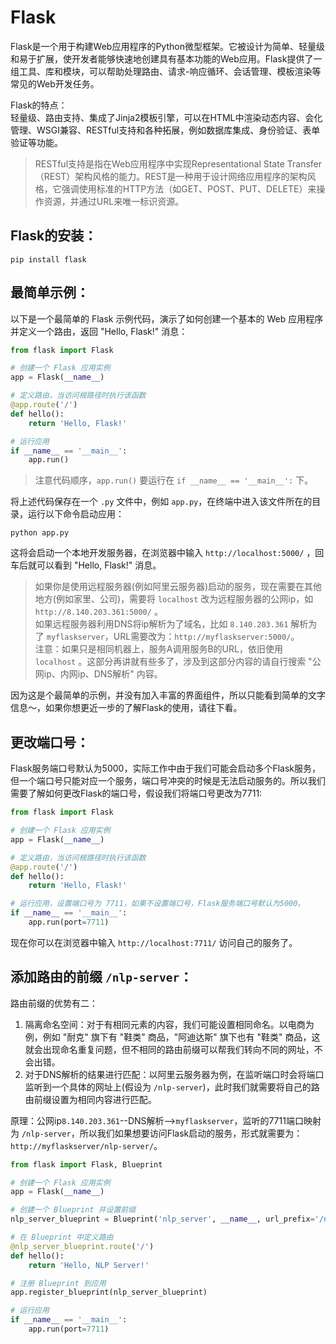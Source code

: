 # Flask
Flask是一个用于构建Web应用程序的Python微型框架。它被设计为简单、轻量级和易于扩展，使开发者能够快速地创建具有基本功能的Web应用。Flask提供了一组工具、库和模块，可以帮助处理路由、请求-响应循环、会话管理、模板渲染等常见的Web开发任务。<br>

Flask的特点：<br>
轻量级、路由支持、集成了Jinja2模板引擎，可以在HTML中渲染动态内容、会化管理、WSGI兼容、RESTful支持和各种拓展，例如数据库集成、身份验证、表单验证等功能。<br>

> RESTful支持是指在Web应用程序中实现Representational State Transfer（REST）架构风格的能力。REST是一种用于设计网络应用程序的架构风格，它强调使用标准的HTTP方法（如GET、POST、PUT、DELETE）来操作资源，并通过URL来唯一标识资源。

## Flask的安装：
```shell
pip install flask
```

## 最简单示例：
以下是一个最简单的 Flask 示例代码，演示了如何创建一个基本的 Web 应用程序并定义一个路由，返回 "Hello, Flask!" 消息：<br>
```python
from flask import Flask

# 创建一个 Flask 应用实例
app = Flask(__name__)

# 定义路由，当访问根路径时执行该函数
@app.route('/')
def hello():
    return 'Hello, Flask!'

# 运行应用
if __name__ == '__main__':
    app.run()
```
> 注意代码顺序，`app.run()` 要运行在 `if __name__ == '__main__':` 下。<br>

将上述代码保存在一个 `.py` 文件中，例如 `app.py`，在终端中进入该文件所在的目录，运行以下命令启动应用：<br>
```shell
python app.py
```
这将会启动一个本地开发服务器，在浏览器中输入 `http://localhost:5000/` ，回车后就可以看到 "Hello, Flask!" 消息。<br>

> 如果你是使用远程服务器(例如阿里云服务器)启动的服务，现在需要在其他地方(例如家里、公司)，需要将 `localhost` 改为远程服务器的公网ip，如 `http://8.140.203.361:5000/` 。<br>
如果远程服务器利用DNS将ip解析为了域名，比如 `8.140.203.361` 解析为了 `myflaskserver`，URL需要改为：`http://myflaskserver:5000/`。<br>
注意：如果只是相同机器上，服务A调用服务B的URL，依旧使用 `localhost` 。这部分再讲就有些多了，涉及到这部分内容的请自行搜索 "公网ip、内网ip、DNS解析" 内容。

因为这是个最简单的示例，并没有加入丰富的界面组件，所以只能看到简单的文字信息～，如果你想更近一步的了解Flask的使用，请往下看。<br>

## 更改端口号：
Flask服务端口号默认为5000，实际工作中由于我们可能会启动多个Flask服务，但一个端口号只能对应一个服务，端口号冲突的时候是无法启动服务的。所以我们需要了解如何更改Flask的端口号，假设我们将端口号更改为7711:<br>
```python
from flask import Flask

# 创建一个 Flask 应用实例
app = Flask(__name__)

# 定义路由，当访问根路径时执行该函数
@app.route('/')
def hello():
    return 'Hello, Flask!'

# 运行应用，设置端口号为 7711，如果不设置端口号，Flask服务端口号默认为5000。
if __name__ == '__main__':
    app.run(port=7711)
```
现在你可以在浏览器中输入 `http://localhost:7711/` 访问自己的服务了。<br>


## 添加路由的前缀 `/nlp-server`：
路由前缀的优势有二：<br>
1. 隔离命名空间：对于有相同元素的内容，我们可能设置相同命名。以电商为例，例如 "耐克" 旗下有 "鞋类" 商品，"阿迪达斯" 旗下也有 "鞋类" 商品，这就会出现命名重复问题，但不相同的路由前缀可以帮我们转向不同的网址，不会出错。
2. 对于DNS解析的结果进行匹配：以阿里云服务器为例，在监听端口时会将端口监听到一个具体的网址上(假设为 `/nlp-server`)，此时我们就需要将自己的路由前缀设置为相同内容进行匹配。

原理：公网ip`8.140.203.361`--DNS解析-->`myflaskserver`，监听的7711端口映射为 `/nlp-server`，所以我们如果想要访问Flask启动的服务，形式就需要为：`http://myflaskserver/nlp-server/`。

```python
from flask import Flask, Blueprint

# 创建一个 Flask 应用实例
app = Flask(__name__)

# 创建一个 Blueprint 并设置前缀
nlp_server_blueprint = Blueprint('nlp_server', __name__, url_prefix='/nlp-server')

# 在 Blueprint 中定义路由
@nlp_server_blueprint.route('/')
def hello():
    return 'Hello, NLP Server!'

# 注册 Blueprint 到应用
app.register_blueprint(nlp_server_blueprint)

# 运行应用
if __name__ == '__main__':
    app.run(port=7711)
```